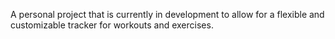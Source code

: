 A personal project that is currently in development to allow for a flexible and customizable tracker for workouts and exercises.  
